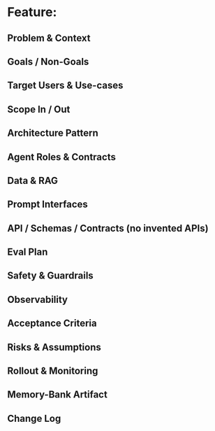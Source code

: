 # Feature: <Name>
## Problem & Context
## Goals / Non-Goals
## Target Users & Use-cases
## Scope In / Out
## Architecture Pattern
## Agent Roles & Contracts
## Data & RAG
## Prompt Interfaces
## API / Schemas / Contracts (no invented APIs)
## Eval Plan
## Safety & Guardrails
## Observability
## Acceptance Criteria
## Risks & Assumptions
## Rollout & Monitoring
## Memory-Bank Artifact
## Change Log
